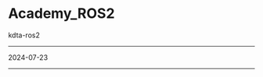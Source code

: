 # Academy_ROS2
kdta-ros2

---------------------------------------------------
2024-07-23



---------------------------------------------------